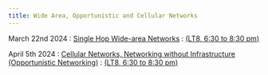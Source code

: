 ```yaml
---
title: Wide Area, Opportunistic and Cellular Networks
---
```



March 22nd 2024
: [Single Hop Wide-area Networks](#)
  : [(LT8, 6:30 to 8:30 pm)](#)


April 5th 2024
: [Cellular Networks, Networking without Infrastructure (Opportunistic Networking)](#)
  : [(LT8, 6:30 to 8:30 pm)](#)




